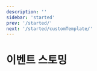 ```yaml
---
description: ''
sidebar: 'started'
prev: '/started/'
next: '/started/customTemplate/'
---
```

# 이벤트 스토밍